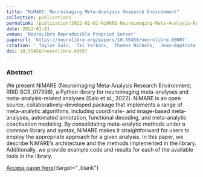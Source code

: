 ```yaml
---
title: "NiMARE: Neuroimaging Meta-Analysis Research Environment"
collection: publications
permalink: /publication/2022-01-01-NiMARE-Neuroimaging-Meta-Analysis-Research-Environment
date: 2022-01-01
venue: 'NeuroLibre Reproducible Preprint Server'
paperurl: 'https://neurolibre.org/papers/10.55458/neurolibre.00007'
citation: ' Taylor Salo,  Tal Yarkoni,  Thomas Nichols,  Jean-Baptiste Poline,  Murat Bilgel,  Katherine Bottenhorn,  Dorota Jarecka,  James Kent,  Adam Kimbler,  Dylan Nielson,  Kendra Oudyk,  Julio Peraza,  Alexandre Pérez,  Puck Reeders,  Julio Yanes,  Angela Laird, &quot;NiMARE: Neuroimaging Meta-Analysis Research Environment.&quot; NeuroLibre Reproducible Preprint Server, 2022.'
doi: 10.55458/neurolibre.00007
---
```


### Abstract

We present NiMARE (Neuroimaging Meta-Analysis Research Environment; RRID:SCR_017398), a Python library for neuroimaging meta-analyses and meta-analysis-related analyses (Salo et al., 2022). NiMARE is an open source, collaboratively-developed package that implements
a range of meta-analytic algorithms, including coordinate- and image-based meta-analyses, automated annotation, functional decoding, and meta-analytic coactivation modeling. By consolidating meta-analytic methods under a common library and syntax, NiMARE makes
it straightforward for users to employ the appropriate approach for a given analysis. In this paper, we describe NiMARE’s architecture and the methods implemented in the library. Additionally, we provide example code and results for each of the available tools in the library.

[Access paper here](https://neurolibre.github.io/preprints/neurolibre.00007/10.55458.neurolibre.00007.pdf){:target="_blank"}